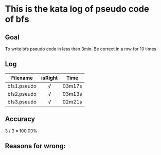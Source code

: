 # This is the kata log of pseudo code of bfs

## Goal
To write bfs pseudo code in less than 3min.
Be correct in a row for 10 times

## Log

| Filename           | isRight    | Time |
| ------------------ |:----------:|:----:|
| bfs1.pseudo        |√           |03m17s|
| bfs2.pseudo        |√           |03m13s|
| bfs3.pseudo        |√           |02m21s|

## Accuracy
3 / 3 = 100.00%

## Reasons for wrong:
